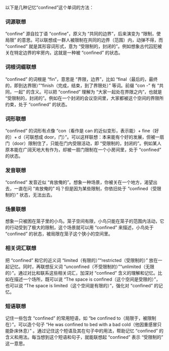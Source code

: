 以下是几种记忆“confined”这个单词的方法：

### 词源联想
“confine” 源自拉丁语 “confine”，原义为 “共同的边界”，后来演变为 “限制，使局限” 的意思。可以联想成一群人被限制在共同的边界（范围）内，动弹不得，而 “confined” 就是其形容词形式，意为 “受限制的，封闭的”。例如想象古代囚犯被关在特定边界的牢房内，这就是一种被 “confined” 的状态。

### 词根词缀联想
“confined” 的词根是 “fin”，意思是 “界限，边界”，比如 “final（最后的，最终的，即到达界限）”“finish（完成，结束，到了界限处）” 等词。前缀 “con -” 有 “共同，一起” 的含义。可以把 “confined” 理解为 “大家一起处在界限之内”，也就是 “受限制的，封闭的”。例如在一个封闭的会议空间里，大家都被这个空间的界限所约束，处于 “confined” 的状态。

### 词形联想
“confined” 的词形有点像 “con（看作是 can 的近似变形，表示能）+ fine（好的）+ d（可联想成 door，门）”。可以这样联想：本来能有个好的发展，但被一扇门（door）限制住了，只能在门内受限活动，即 “受限制的，封闭的”。例如某人原本能在广阔天地大有作为，却被一扇门限制在一个小房间里，处于 “confined” 的状态。

### 发音联想
“confined” 发音近似 “肯放俺的”。想象一种场景，你被关在一个地方，渴望出去，一直在问 “肯放俺的” 吗？但是因为某些限制，你依旧处于 “confined（受限制的）” 状态，无法出去。

### 场景联想
想象一只被困在笼子里的小鸟。笼子空间有限，小鸟只能在笼子的范围内活动，它的行动受到了极大的限制，这个场景就可以用 “confined” 来描述，小鸟处于 “confined” 的状态，被局限在笼子这个狭小的空间里。

### 相关词汇联想
把 “confined” 和它的近义词 “limited（有限的）”“restricted（受限制的）” 放在一起记忆。同时，再联想反义词 “unconfined（不受限制的）”“unlimited（无限的）”。通过对比和联系这些相关词汇，加深对 “confined” 含义的理解和记忆。比如在描述一个场所，既可以说 “The space is confined（这个空间是受限的）”，也可以说 “The space is limited（这个空间是有限的）”，强化对 “confined” 的记忆。

### 短语联想
记住一些包含 “confined” 的常用短语，如 “be confined to（局限于，被限制在）”。可以造个句子 “He was confined to bed with a bad cold（他因重感冒只能卧床休息）” 。通过记住这个短语及其在句子中的用法，帮助记忆 “confined” 的含义和用法。每当想到这个短语和句子，就能联想起 “confined” 表示 “受限制的” 这一意思。 
